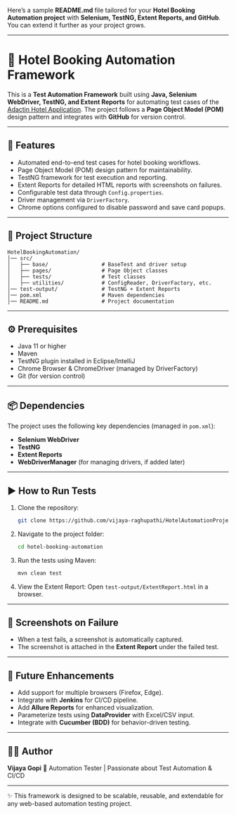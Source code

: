 Here’s a sample **README.md** file tailored for your **Hotel Booking Automation project** with **Selenium, TestNG, Extent Reports, and GitHub**. You can extend it further as your project grows.

---

# 🏨 Hotel Booking Automation Framework

This is a **Test Automation Framework** built using **Java, Selenium WebDriver, TestNG, and Extent Reports** for automating test cases of the [Adactin Hotel Application](http://adactinhotelapp.com/index.php). The project follows a **Page Object Model (POM)** design pattern and integrates with **GitHub** for version control.

---

## 🚀 Features

* Automated end-to-end test cases for hotel booking workflows.
* Page Object Model (POM) design pattern for maintainability.
* TestNG framework for test execution and reporting.
* Extent Reports for detailed HTML reports with screenshots on failures.
* Configurable test data through `Config.properties`.
* Driver management via `DriverFactory`.
* Chrome options configured to disable password and save card popups.

---

## 📂 Project Structure

```
HotelBookingAutomation/
│── src/
│   ├── base/                 # BaseTest and driver setup
│   ├── pages/                # Page Object classes
│   ├── tests/                # Test classes
│   ├── utilities/            # ConfigReader, DriverFactory, etc.
│── test-output/              # TestNG + Extent Reports
│── pom.xml                   # Maven dependencies
│── README.md                 # Project documentation
```

---

## ⚙️ Prerequisites

* Java 11 or higher
* Maven
* TestNG plugin installed in Eclipse/IntelliJ
* Chrome Browser & ChromeDriver (managed by DriverFactory)
* Git (for version control)

---

## 📦 Dependencies

The project uses the following key dependencies (managed in `pom.xml`):

* **Selenium WebDriver**
* **TestNG**
* **Extent Reports**
* **WebDriverManager** (for managing drivers, if added later)

---

## ▶️ How to Run Tests

1. Clone the repository:

   ```bash
   git clone https://github.com/vijaya-raghupathi/HotelAutomationProject.git
   ```

2. Navigate to the project folder:

   ```bash
   cd hotel-booking-automation
   ```

3. Run the tests using Maven:

   ```bash
   mvn clean test
   ```

4. View the Extent Report:
   Open `test-output/ExtentReport.html` in a browser.

---

## 📸 Screenshots on Failure

* When a test fails, a screenshot is automatically captured.
* The screenshot is attached in the **Extent Report** under the failed test.

---

## 🔮 Future Enhancements

* Add support for multiple browsers (Firefox, Edge).
* Integrate with **Jenkins** for CI/CD pipeline.
* Add **Allure Reports** for enhanced visualization.
* Parameterize tests using **DataProvider** with Excel/CSV input.
* Integrate with **Cucumber (BDD)** for behavior-driven testing.

---

## 👩‍💻 Author

**Vijaya Gopi**
📌 Automation Tester | Passionate about Test Automation & CI/CD

---

✨ This framework is designed to be scalable, reusable, and extendable for any web-based automation testing project.
